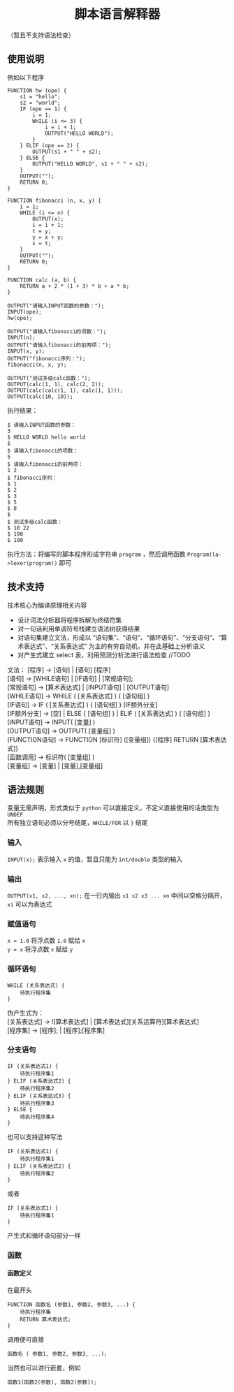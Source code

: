 <h1 align="center">脚本语言解释器</h1>

（暂且不支持语法检查）

## 使用说明

例如以下程序

```
FUNCTION hw (ope) {
    s1 = "hello";
    s2 = "world";
    IF (ope == 1) {
        i = 1;
        WHILE (i <= 3) {
            i = i + 1;
            OUTPUT("HELLO WORLD");
        }
    } ELIF (ope == 2) {
        OUTPUT(s1 + " " + s2);
    } ELSE {
        OUTPUT("HELLO WORLD", s1 + " " + s2);
    }
    OUTPUT("");
    RETURN 0;
}

FUNCTION fibonacci (n, x, y) {
    i = 1;
    WHILE (i <= n) {
        OUTPUT(x);
        i = i + 1;
        t = y;
        y = x + y;
        x = t;
    }
    OUTPUT("");
    RETURN 0;
}

FUNCTION calc (a, b) {
    RETURN a + 2 * (1 + 3) * b + a * b;
}

OUTPUT("请输入INPUT函数的参数：");
INPUT(ope);
hw(ope);

OUTPUT("请输入fibonacci的项数：");
INPUT(n);
OUTPUT("请输入fibonacci的前两项：");
INPUT(x, y);
OUTPUT("fibonacci序列：");
fibonacci(n, x, y);

OUTPUT("测试多级calc函数：");
OUTPUT(calc(1, 1), calc(2, 2));
OUTPUT(calc(calc(1, 1), calc(1, 1)));
OUTPUT(calc(10, 10));
```

执行结果：

```
$ 请输入INPUT函数的参数：
3
$ HELLO WORLD hello world
$ 
$ 请输入fibonacci的项数：
5
$ 请输入fibonacci的前两项：
1 2
$ fibonacci序列：
$ 1
$ 2
$ 3
$ 5
$ 8
$ 
$ 测试多级calc函数：
$ 10 22
$ 190
$ 190
```

执行方法：将编写的脚本程序形成字符串 `program` ，然后调用函数 `Program(la->lexer(program))` 即可

## 技术支持

技术核心为编译原理相关内容  

- 设计词法分析器将程序拆解为终结符集
- 对一句话利用单调符号栈建立语法树获得结果
- 对语句集建立文法，形成以 “语句集”、“语句”、“循环语句”、“分支语句”、“算术表达式”、“关系表达式” 为主的有穷自动机，并在此基础上分析语义
- 对产生式建立 select 表，利用预测分析法进行语法检查 //TODO

文法：
[程序] -> [语句] | [语句] [程序]  
[语句] -> [WHILE语句] | [IF语句] | [常规语句];  
[常规语句] -> [算术表达式] | [INPUT语句] | [OUTPUT语句]  
[WHILE语句] -> WHILE ( [关系表达式] ) { [语句组] }  
[IF语句] -> IF ( [关系表达式] ) { [语句组] } [IF额外分支]  
[IF额外分支] -> [空] | ELSE { [语句组] } | ELIF ( [关系表达式] ) { [语句组] }  
[INPUT语句] -> INPUT( [变量] )  
[OUTPUT语句] -> OUTPUT( [变量组] )  
[FUNCTION语句] -> FUNCTION [标识符] ([变量组]) {[程序] RETURN [算术表达式]}  
[函数调用] -> 标识符( [变量组] )  
[变量组] -> [变量] | [变量],[变量组]  

## 语法规则

变量无需声明，形式类似于 `python` 可以直接定义，不定义直接使用的话类型为 `UNDEF`   
所有独立语句必须以分号结尾，`WHILE/FOR` 以 `}` 结尾  

### 输入

`INPUT(x);` 表示输入 `x` 的值，暂且只能为 `int/double` 类型的输入

### 输出

`OUTPUT(x1, x2, ..., xn);` 在一行内输出 `x1 x2 x3 ... xn` 中间以空格分隔开，`xi` 可以为表达式

### 赋值语句

`x = 1.0` 将浮点数 `1.0` 赋给 `x`  
`y = x` 将浮点数 `x` 赋给 `y`

### 循环语句

```
WHILE (关系表达式) {
    待执行程序集
}
```

伪产生式为：  
[关系表达式] -> ![算术表达式] | [算术表达式][关系运算符][算术表达式]  
[程序集] -> [程序]; | [程序];[程序集]

### 分支语句

```
IF (关系表达式1) {
    待执行程序集1
} ELIF (关系表达式2) {
    待执行程序集2
} ELIF (关系表达式3) {
    待执行程序集3
} ELSE {
    待执行程序集4
}
```

也可以支持这种写法

```
IF (关系表达式1) {
    待执行程序集1
} ELIF (关系表达式2) {
    待执行程序集2
}
```

或者 

```
IF (关系表达式1) {
    待执行程序集1
}
```

产生式和循环语句部分一样

### 函数

#### 函数定义

在最开头

```
FUNCTION 函数名 (参数1, 参数2, 参数3, ...) {
    待执行程序集
    RETURN 算术表达式;
}
```

调用便可直接  

```
函数名 ( 参数1, 参数2, 参数3, ...);
```

当然也可以进行嵌套，例如 

```
函数1(函数2(参数), 函数2(参数));
```

